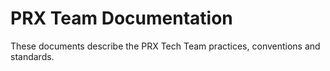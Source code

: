 PRX Team Documentation
==========================

These documents describe the PRX Tech Team practices, conventions and standards.
